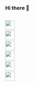 ### Hi there 👋   ###


<code> <img src="https://cdn-icons-png.flaticon.com/512/121/121537.png" width="30"/></code>
<code> <img src="https://w7.pngwing.com/pngs/1008/538/png-transparent-web-development-html-cascading-style-sheets-css3-world-wide-web-angle-web-design-logo.png"  width="30px"/></code><code> <img src="https://www.pngkey.com/png/detail/522-5227440_javascript-icon-graphic-design.png" width="30"/></code>
<code> <img src="https://www.pngitem.com/pimgs/m/27-278312_bootstrap-bootstrap-logo-black-and-white-hd-png.png"  width="30px"/></code>
<code> <img src="https://sass-lang.com/assets/img/styleguide/black-7fd39aa3.png"  width="30px"/></code>
<code> <img src="https://cdn.freebiesupply.com/logos/large/2x/react-1-logo-black-and-white.png"  width="30px"/></code>
